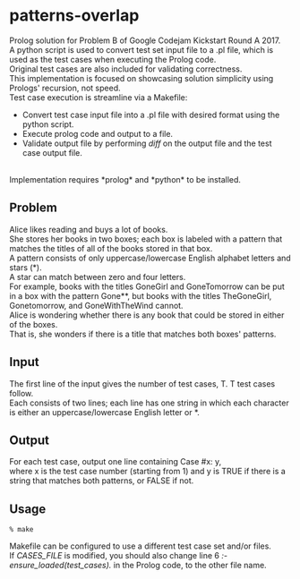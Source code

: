 # patterns-overlap

Prolog solution for Problem B of Google Codejam Kickstart Round A 2017.
<br>
A python script is used to convert test set input file to a .pl file,
which is used as the test cases when executing the Prolog code.
<br>
Original test cases are also included for validating correctness.
<br>
This implementation is focused on showcasing solution simplicity using Prologs' recursion, not speed.
<br>
Test case execution is streamline via a Makefile:
- Convert test case input file into a .pl file with desired format using the python script.
- Execute prolog code and output to a file.
- Validate output file by performing *diff* on the output file and the test case output file.
<br>
Implementation requires *prolog* and *python* to be installed.

## Problem
Alice likes reading and buys a lot of books.
<br>
She stores her books in two boxes; each box is labeled with a pattern that matches the titles of all of the books stored in that box.
<br>
A pattern consists of only uppercase/lowercase English alphabet letters and stars (*).
<br>
A star can match between zero and four letters.
<br>
For example, books with the titles GoneGirl and GoneTomorrow can be put in a box with the pattern Gone**,
but books with the titles TheGoneGirl, Gonetomorrow, and GoneWithTheWind cannot.
<br>
Alice is wondering whether there is any book that could be stored in either of the boxes.
<br>
That is, she wonders if there is a title that matches both boxes' patterns.

## Input
The first line of the input gives the number of test cases, T. T test cases follow.
<br>
Each consists of two lines; each line has one string in which each character is either an uppercase/lowercase English letter or *.

## Output
For each test case, output one line containing Case #x: y,
<br>
where x is the test case number (starting from 1) and y is TRUE if there is a string that matches both patterns, or FALSE if not.

## Usage
```
% make
```
Makefile can be configured to use a different test case set and/or files.
<br>
If *CASES_FILE* is modified, you should also change line 6 *:- ensure_loaded(test_cases).* in the Prolog code, to the other file name.
